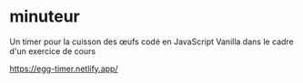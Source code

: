# minuteur

Un timer pour la cuisson des œufs codé en JavaScript Vanilla dans le cadre d'un exercice de cours

https://egg-timer.netlify.app/
